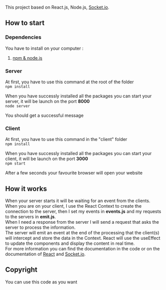 This project based on React.js, Node.js, [Socket.io](https://socket.io/).

## How to start

### Dependencies

You have to install on your computer :
1. [npm & node.js](https://www.npmjs.com/get-npm)

### Server

At first, you have to use this command at the root of the folder<br/>
`npm install`

When you have successly installed all the packages you can start your server, it will be launch on the port **8000**<br/>
`node server`

You should get a successful message

### Client

At first, you have to use this command in the "client" folder<br/>
`npm install`

When you have successly installed all the packages you can start your client, it will be launch on the port **3000**<br/>
`npm start`

After a few seconds your favourite browser will open your website

## How it works
When your server starts it will be waiting for an event from the clients.<br/>
When you are on your client, I use the React Context to create the connection to the server, then I set my events in **events.js** and my requests to the servers in **emit.js**.<br/>
When I need a response from the server I will send a request that asks the server to process the information.<br/>
The server will emit an event at the end of the processing that the client(s) will intercept and store the data in the Context. React will use the useEffect to update the components and display the content in real time.<br/>
For more information you can find the documentation in the code or on the documentation of [React](https://en.reactjs.org/docs/getting-started.html) and [Socket.io](https://socket.io/docs/).

## Copyright
You can use this code as you want

